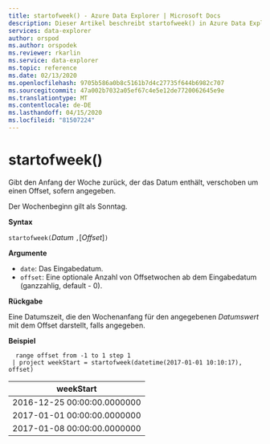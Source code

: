 ```yaml
---
title: startofweek() - Azure Data Explorer | Microsoft Docs
description: Dieser Artikel beschreibt startofweek() in Azure Data Explorer.
services: data-explorer
author: orspod
ms.author: orspodek
ms.reviewer: rkarlin
ms.service: data-explorer
ms.topic: reference
ms.date: 02/13/2020
ms.openlocfilehash: 9705b586a0b8c5161b7d4c27735f644b6982c707
ms.sourcegitcommit: 47a002b7032a05ef67c4e5e12de7720062645e9e
ms.translationtype: MT
ms.contentlocale: de-DE
ms.lasthandoff: 04/15/2020
ms.locfileid: "81507224"
---
```

# <a name="startofweek"></a>startofweek()

Gibt den Anfang der Woche zurück, der das Datum enthält, verschoben um einen Offset, sofern angegeben.

Der Wochenbeginn gilt als Sonntag.

**Syntax**

`startofweek(`*Datum* `,`[*Offset*]`)`

**Argumente**

* `date`: Das Eingabedatum.
* `offset`: Eine optionale Anzahl von Offsetwochen ab dem Eingabedatum (ganzzahlig, default - 0).

**Rückgabe**

Eine Datumszeit, die den Wochenanfang für den angegebenen *Datumswert* mit dem Offset darstellt, falls angegeben.

**Beispiel**

```kusto
  range offset from -1 to 1 step 1
 | project weekStart = startofweek(datetime(2017-01-01 10:10:17), offset) 
```

|weekStart|
|---|
|2016-12-25 00:00:00.0000000|
|2017-01-01 00:00:00.0000000|
|2017-01-08 00:00:00.0000000|